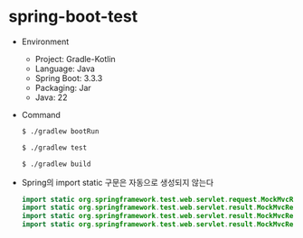 # spring-boot-test
- Environment
    - Project: Gradle-Kotlin
    - Language: Java
    - Spring Boot: 3.3.3
    - Packaging: Jar
    - Java: 22

- Command
    ```sh
    $ ./gradlew bootRun
    
    $ ./gradlew test

    $ ./gradlew build
    ```

- Spring의 import static 구문은 자동으로 생성되지 않는다
    ```java
    import static org.springframework.test.web.servlet.request.MockMvcRequestBuilders.get;
    import static org.springframework.test.web.servlet.result.MockMvcResultHandlers.print;
    import static org.springframework.test.web.servlet.result.MockMvcResultMatchers.jsonPath;
    import static org.springframework.test.web.servlet.result.MockMvcResultMatchers.status;
    ```